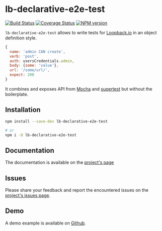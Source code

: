 # lb-declarative-e2e-test

[![Build Status](https://travis-ci.org/marc-ed-raffalli/lb-declarative-e2e-test.svg?branch=master)](https://travis-ci.org/marc-ed-raffalli/lb-declarative-e2e-test)
[![Coverage Status](https://coveralls.io/repos/github/marc-ed-raffalli/lb-declarative-e2e-test/badge.svg?branch=master)](https://coveralls.io/github/marc-ed-raffalli/lb-declarative-e2e-test?branch=master)
[![NPM version](https://img.shields.io/npm/v/lb-declarative-e2e-test.svg)](https://www.npmjs.com/package/lb-declarative-e2e-test)

`lb-declarative-e2e-test` allows to write tests for [Loopback.io][loopback] in an object definition style.

```js
{
  name: 'admin CAN create',
  verb: 'post',
  auth: usersCredentials.admin,
  body: {some: 'value'},
  url: '/some/url/',
  expect: 200
}
```

It combines and exposes API from [Mocha][mocha] and [supertest][supertest] but without the boilerplate.


## Installation

```bash
npm install --save-dev lb-declarative-e2e-test

# or
npm i -D lb-declarative-e2e-test
```

## Documentation

The documentation is available on the [project's page][projectPage] 

## Issues

Please share your feedback and report the encountered issues on the [project's issues page][projectIssues].

## Demo

A demo example is available on [Github][projectDemo].


[projectPage]: https://marc-ed-raffalli.github.io/en/projects/lb-declarative-e2e-test
[projectIssues]: https://github.com/marc-ed-raffalli/lb-declarative-e2e-test/issues
[projectDemo]: https://github.com/marc-ed-raffalli/loopback-example-tests

[loopback]: https://loopback.io/
[mocha]: https://mochajs.org/
[supertest]: https://github.com/visionmedia/supertest
